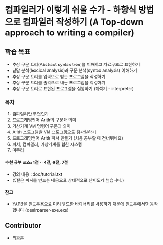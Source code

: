 # 컴파일러가 이렇게 쉬울 수가 - 하향식 방법으로 컴파일러 작성하기 (A Top-down approach to writing a compiler)

## 학습 목표
- 추상 구문 트리(Abstract syntax tree)를 이해하고 자료구조로 표현하기
- 낱말 분석(lexcical analysis)과 구문 분석(syntax analysis) 이해하기
- 추상 구문 트리를 입력으로 받는 프로그램을 작성하기 
- 추상 구문 트리를 출력으로 내는 프로그램을 작성하기
- 추상 구문 트리로 표현된 프로그램을 실행하기 (해석기 - interpreter)

### 목차
 1. 컴파일러란 무엇인가
 2. 프로그래밍언어 Arith의 구문과 의미
 3. 가상기계 VM 명령어 구문과 의미
 4. Arith 프로그램을 VM 프로그램으로 컴파일하기
 5. 프로그래밍언어 Arith 파서 만들기 (처음 공부할 때 건너뛰세요)
 6. 파서, 컴파일러, 가상기계를 합한 시스템
 7. 마무리


#### 추천 공부 코스: 1절 ~ 4절, 6절, 7절
 - 강의 내용 : doc/tutorial.txt
 - (5절은 파서를 만드는 내용으로 상대적으로 난이도가 높습니다.)

#### 참고
 - [YAPB](https://github.com/kwanghoon/yapb)을 윈도우용으로 미리 빌드한 바이너리를 사용하기 때문에 윈도우에서만 동작합니다 (genlrparser-exe.exe)

## Contributor
- 최광훈
 

